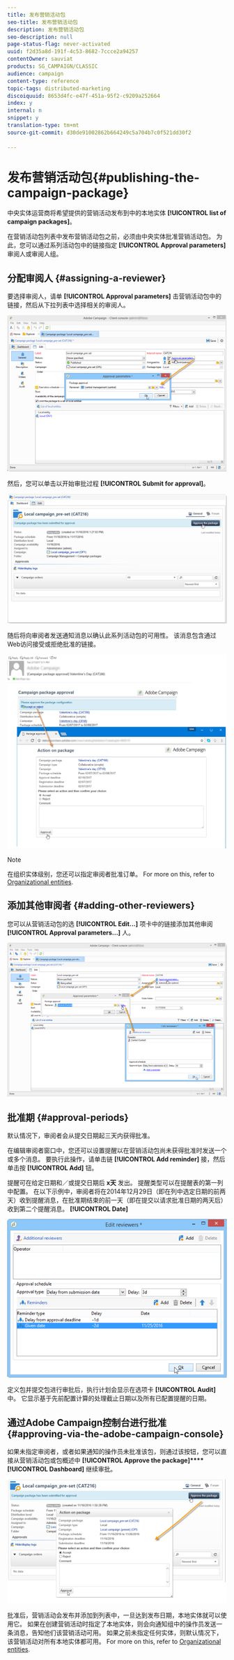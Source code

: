 ```yaml
---
title: 发布营销活动包
seo-title: 发布营销活动包
description: 发布营销活动包
seo-description: null
page-status-flag: never-activated
uuid: f2d35a8d-191f-4c53-8682-7ccce2a94257
contentOwner: sauviat
products: SG_CAMPAIGN/CLASSIC
audience: campaign
content-type: reference
topic-tags: distributed-marketing
discoiquuid: 8653d4fc-e47f-451a-95f2-c9209a252664
index: y
internal: n
snippet: y
translation-type: tm+mt
source-git-commit: d30de91002862b664249c5a704b7c0f521dd30f2

---
```



# 发布营销活动包{#publishing-the-campaign-package}

中央实体运营商将希望提供的营销活动发布到中的本地实体 **[!UICONTROL list of campaign packages]**。

在营销活动包列表中发布营销活动包之前，必须由中央实体批准营销活动包。 为此，您可以通过系列活动包中的链接指定 **[!UICONTROL Approval parameters]** 审阅人或审阅人组。

## 分配审阅人 {#assigning-a-reviewer}

要选择审阅人，请单 **[!UICONTROL Approval parameters]** 击营销活动包中的链接，然后从下拉列表中选择相关的审阅人。

![](assets/s_advuser_mkg_dist_define_valid.png)

然后，您可以单击以开始审批过程 **[!UICONTROL Submit for approval]**。

![](assets/s_advuser_mkg_dist_valid_process.png)

随后将向审阅者发送通知消息以确认此系列活动包的可用性。 该消息包含通过Web访问接受或拒绝批准的链接。

![](assets/s_advuser_mkg_dist_valid_process1.png)

>[!NOTE]
>
>在组织实体级别，您还可以指定审阅者批准订单。 For more on this, refer to [Organizational entities](../../campaign/using/about-distributed-marketing.md#organizational-entities).

## 添加其他审阅者 {#adding-other-reviewers}

您可以从营销活动包的选 **[!UICONTROL Edit...]** 项卡中的链接添加其他审阅 **[!UICONTROL Approval parameters...]** 人。

![](assets/s_advuser_mkg_dist_select_op_valid.png)

## 批准期 {#approval-periods}

默认情况下，审阅者会从提交日期起三天内获得批准。

在编辑审阅者窗口中，您还可以设置提醒以在营销活动包尚未获得批准时发送一个或多个消息。 要执行此操作，请单击链 **[!UICONTROL Add reminder]** 接，然后单击按 **[!UICONTROL Add]** 钮。

提醒可在给定日期和／或提交日期后 **x天** 发出。 提醒类型可以在提醒表的第一列中配置。 在以下示例中，审阅者将在2014年12月29日（即在列中选定日期的前两天）收到提醒消息，在批准期结束的前一天（即在提交以请求批准日期的两天后）收到第二个提醒消息。 **[!UICONTROL Date]**

![](assets/s_advuser_mkg_dist_reminder_planning.png)

定义包并提交包进行审批后，执行计划会显示在选项卡 **[!UICONTROL Audit]** 中。 它显示基于先前配置计算的处理截止日期以及所有已配置提醒的日期。

## 通过Adobe Campaign控制台进行批准 {#approving-via-the-adobe-campaign-console}

如果未指定审阅者，或者如果通知的操作员未批准该包，则通过该按钮，您可以直接从营销活动包或包概述中 **[!UICONTROL Approve the package]****[!UICONTROL Dashboard]** 继续审批。

![](assets/s_advuser_mkg_dist_valid_button.png)

批准后，营销活动会发布并添加到列表中，一旦达到发布日期，本地实体就可以使用它。 如果在创建营销活动时指定了本地实体，则会向通知组中的操作员发送一条消息，告知他们该营销活动可用。 如果之前未指定任何实体，则默认情况下，该营销活动对所有本地实体都可用。 For more on this, refer to [Organizational entities](../../campaign/using/about-distributed-marketing.md#organizational-entities).
